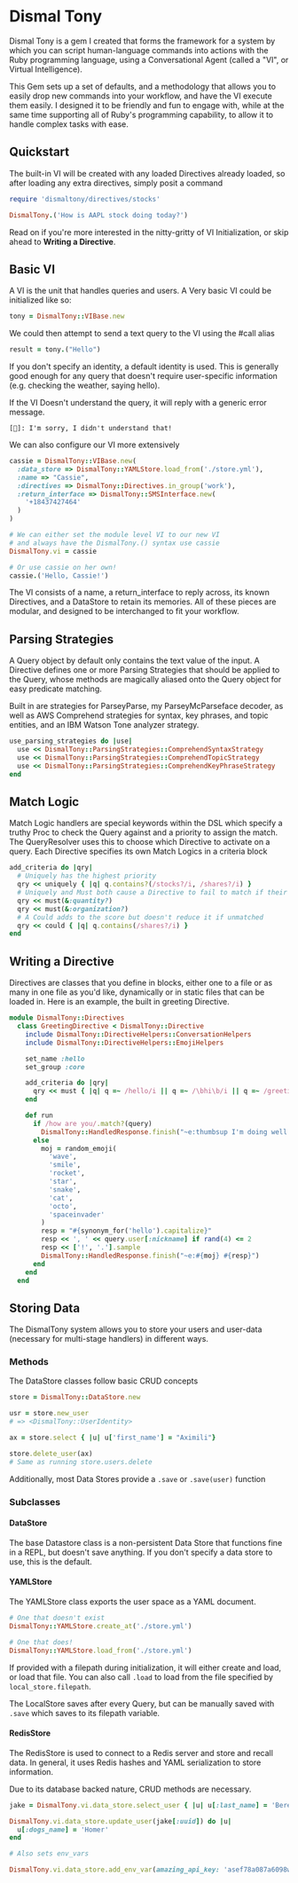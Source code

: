 # Dismal Tony

Dismal Tony is a gem I created that forms the framework for a system by which you can script human-language commands into actions with the Ruby programming language, using a Conversational Agent (called a "VI", or Virtual Intelligence). 

This Gem sets up a set of defaults, and a methodology that allows you to easily drop new commands into your workflow, and have the VI execute them easily. I designed it to be friendly and fun to engage with, while at the same time supporting all of Ruby's programming capability, to allow it to handle complex tasks with ease.


## Quickstart
The built-in VI will be created with any loaded Directives already loaded, so after loading any extra directives, simply posit a command
```ruby
require 'dismaltony/directives/stocks'

DismalTony.('How is AAPL stock doing today?')
```

Read on if you're more interested in the nitty-gritty of VI Initialization, or skip ahead to **Writing a Directive**.
## Basic VI
A VI is the unit that handles queries and users. A Very basic VI could be initialized like so:
```ruby
tony = DismalTony::VIBase.new
```
We could then attempt to send a text query to the VI using the #call alias
```ruby
result = tony.("Hello")
```
If you don't specify an identity, a default identity is used. This is generally good enough for any query that doesn't require user-specific information (e.g. checking the weather, saying hello).

If the VI Doesn't understand the query, it will reply with a generic error message.
```
[🙁]: I'm sorry, I didn't understand that!
```

We can also configure our VI more extensively

```ruby
cassie = DismalTony::VIBase.new(
  :data_store => DismalTony::YAMLStore.load_from('./store.yml'),
  :name => "Cassie",
  :directives => DismalTony::Directives.in_group('work'),
  :return_interface => DismalTony::SMSInterface.new(
    '+18437427464'
  )
)

# We can either set the module level VI to our new VI 
# and always have the DismalTony.() syntax use cassie
DismalTony.vi = cassie

# Or use cassie on her own!
cassie.('Hello, Cassie!')

```

The VI consists of a name, a return_interface to reply across, its known Directives, and a DataStore to retain its memories. All of these pieces are modular, and designed to be interchanged to fit your workflow. 

## Parsing Strategies

A Query object by default only contains the text value of the input. A Directive defines one or more Parsing Strategies that should be applied to the Query, whose methods are magically aliased onto the Query object for easy predicate matching. 

Built in are strategies for ParseyParse, my ParseyMcParseface decoder, as well as AWS Comprehend strategies for syntax, key phrases, and topic entities, and an IBM Watson Tone analyzer strategy.

```ruby
use_parsing_strategies do |use|
  use << DismalTony::ParsingStrategies::ComprehendSyntaxStrategy
  use << DismalTony::ParsingStrategies::ComprehendTopicStrategy
  use << DismalTony::ParsingStrategies::ComprehendKeyPhraseStrategy
end
```

## Match Logic

Match Logic handlers are special keywords within the DSL which specify a truthy Proc to check the Query against and a priority to assign the match. The QueryResolver uses this to choose which Directive to activate on a query. Each Directive specifies its own Match Logics in a criteria block

```ruby
add_criteria do |qry|
  # Uniquely has the highest priority
  qry << uniquely { |q| q.contains?(/stocks?/i, /shares?/i) }
  # Uniquely and Must both cause a Directive to fail to match if their predicates don't
  qry << must(&:quantity?)
  qry << must(&:organization?)
  # A Could adds to the score but doesn't reduce it if unmatched
  qry << could { |q| q.contains(/shares?/i) }
end
```

## Writing a Directive

Directives are classes that you define in blocks, either one to a file or as many in one file as you'd like, dynamically or in static files that can be loaded in. Here is an example, the built in greeting Directive.
```ruby
module DismalTony::Directives
  class GreetingDirective < DismalTony::Directive
    include DismalTony::DirectiveHelpers::ConversationHelpers
    include DismalTony::DirectiveHelpers::EmojiHelpers

    set_name :hello
    set_group :core

    add_criteria do |qry|
      qry << must { |q| q =~ /hello/i || q =~ /\bhi\b/i || q =~ /greetings/i }
    end

    def run
      if /how are you/.match?(query)
        DismalTony::HandledResponse.finish("~e:thumbsup I'm doing well!")
      else
        moj = random_emoji(
          'wave',
          'smile',
          'rocket',
          'star',
          'snake',
          'cat',
          'octo',
          'spaceinvader'
        )
        resp = "#{synonym_for('hello').capitalize}"
        resp << ', ' << query.user[:nickname] if rand(4) <= 2
        resp << ['!', '.'].sample
        DismalTony::HandledResponse.finish("~e:#{moj} #{resp}")
      end
    end
  end
```

## Storing Data
The DismalTony system allows you to store your users and user-data (necessary for multi-stage handlers) in different ways. 

### Methods
The DataStore classes follow basic CRUD concepts
```ruby
store = DismalTony::DataStore.new

usr = store.new_user
# => <DismalTony::UserIdentity>

ax = store.select { |u| u['first_name'] = "Aximili"}

store.delete_user(ax)
# Same as running store.users.delete
```
Additionally, most Data Stores provide a `.save` or `.save(user)` function 

### Subclasses

#### DataStore
The base Datastore class is a non-persistent Data Store that functions fine in a REPL, but doesn't save anything. If you don't specify a data store to use, this is the default.

#### YAMLStore
The YAMLStore class exports the user space as a YAML document.
```ruby
# One that doesn't exist
DismalTony::YAMLStore.create_at('./store.yml')

# One that does!
DismalTony::YAMLStore.load_from('./store.yml')
```

If provided with a filepath during initialization, it will either create and load, or load that file. You can also call `.load` to load from the file specified by `local_store.filepath`.

The LocalStore saves after every Query, but can be manually saved with `.save` which saves to its filepath variable.

#### RedisStore
The RedisStore is used to connect to a Redis server and store and recall data. In general, it uses Redis hashes and YAML serialization to store information.

Due to its database backed nature, CRUD methods are necessary.

```ruby
jake = DismalTony.vi.data_store.select_user { |u| u[:last_name] = 'Berenson' }

DismalTony.vi.data_store.update_user(jake[:uuid]) do |u|
  u[:dogs_name] = 'Homer'
end

# Also sets env_vars

DismalTony.vi.data_store.add_env_var(amazing_api_key: 'asef78a087a6098w273yrtkj')
```

